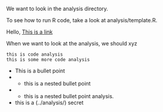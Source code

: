 We want to look in the analysis directory.

To see how to run R code, take a look at analysis/template.R.

Hello, [This is a link](TEST.md)

When we want to look at the analysis, we should xyz

```
this is code analysis
this is some more code analysis
```


<!-- This is a comment analysis -->

* This is a bullet point
* * this is a nested bullet point
* * this is a nested bullet point analysis.
* this is a (../analysis/) secret